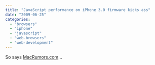 ```yaml
---
title: "JavaScript performance on iPhone 3.0 firmware kicks ass"
date: "2009-06-25"
categories: 
  - "browsers"
  - "iphone"
  - "javascript"
  - "web-browsers"
  - "web-development"
---
```


So says [MacRumors.com](http://www.macrumors.com/2009/06/24/iphone-3gs-tops-t-mobile-g1-and-palm-pre-in-javascript-benchmarks/)...
